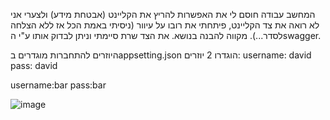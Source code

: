 המחשב עבודה חוסם לי את האפשרות להריץ את הקליינט (אבטחת מידע) ולצערי אני לא רואה את צד הקליינט, פיתחתי את רובו על עיוור (ניסיתי באמת הכל אז ללא הצלחה לסדר...).
מקווה להבנה בנושא. את הצד שרת סיימתי וניתן לבדוק אותו ע"י הswagger.

היוזרים להתחברות מוגדרים בappsetting.json
הוגדרו 2 יוזרים:
username: david
pass: david


username:bar
pass:bar


![image](https://github.com/user-attachments/assets/24216b78-3774-4944-821e-ad1aff930fe4)
